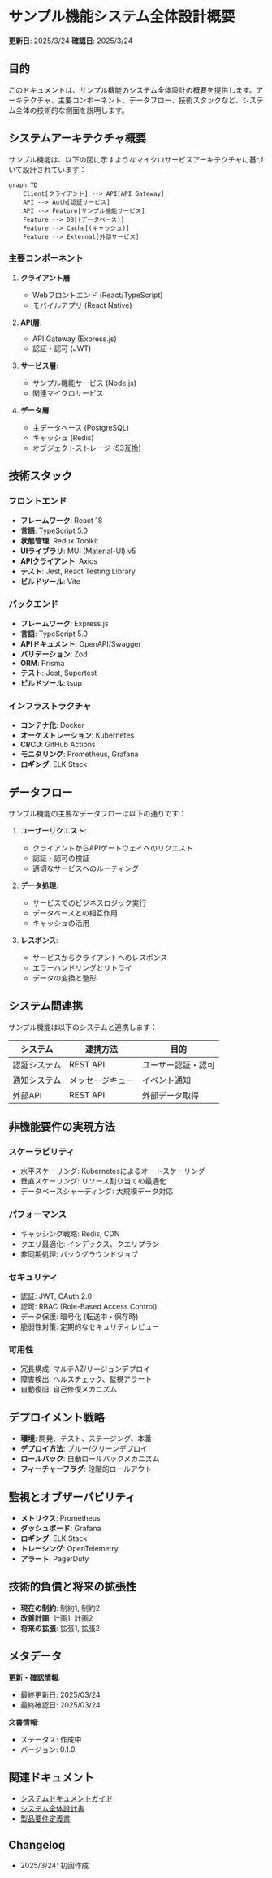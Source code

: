 # サンプル機能システム全体設計概要

**更新日**: 2025/3/24
**確認日**: 2025/3/24

## 目的

このドキュメントは、サンプル機能のシステム全体設計の概要を提供します。アーキテクチャ、主要コンポーネント、データフロー、技術スタックなど、システム全体の技術的な側面を説明します。

## システムアーキテクチャ概要

サンプル機能は、以下の図に示すようなマイクロサービスアーキテクチャに基づいて設計されています：

```mermaid
graph TD
    Client[クライアント] --> API[API Gateway]
    API --> Auth[認証サービス]
    API --> Feature[サンプル機能サービス]
    Feature --> DB[(データベース)]
    Feature --> Cache[(キャッシュ)]
    Feature --> External[外部サービス]
```

### 主要コンポーネント

1. **クライアント層**:
   - Webフロントエンド (React/TypeScript)
   - モバイルアプリ (React Native)

2. **API層**:
   - API Gateway (Express.js)
   - 認証・認可 (JWT)

3. **サービス層**:
   - サンプル機能サービス (Node.js)
   - 関連マイクロサービス

4. **データ層**:
   - 主データベース (PostgreSQL)
   - キャッシュ (Redis)
   - オブジェクトストレージ (S3互換)

## 技術スタック

### フロントエンド

- **フレームワーク**: React 18
- **言語**: TypeScript 5.0
- **状態管理**: Redux Toolkit
- **UIライブラリ**: MUI (Material-UI) v5
- **APIクライアント**: Axios
- **テスト**: Jest, React Testing Library
- **ビルドツール**: Vite

### バックエンド

- **フレームワーク**: Express.js
- **言語**: TypeScript 5.0
- **APIドキュメント**: OpenAPI/Swagger
- **バリデーション**: Zod
- **ORM**: Prisma
- **テスト**: Jest, Supertest
- **ビルドツール**: tsup

### インフラストラクチャ

- **コンテナ化**: Docker
- **オーケストレーション**: Kubernetes
- **CI/CD**: GitHub Actions
- **モニタリング**: Prometheus, Grafana
- **ロギング**: ELK Stack

## データフロー

サンプル機能の主要なデータフローは以下の通りです：

1. **ユーザーリクエスト**:
   - クライアントからAPIゲートウェイへのリクエスト
   - 認証・認可の検証
   - 適切なサービスへのルーティング

2. **データ処理**:
   - サービスでのビジネスロジック実行
   - データベースとの相互作用
   - キャッシュの活用

3. **レスポンス**:
   - サービスからクライアントへのレスポンス
   - エラーハンドリングとリトライ
   - データの変換と整形

## システム間連携

サンプル機能は以下のシステムと連携します：

| システム | 連携方法 | 目的 |
|---------|----------|------|
| 認証システム | REST API | ユーザー認証・認可 |
| 通知システム | メッセージキュー | イベント通知 |
| 外部API | REST API | 外部データ取得 |

## 非機能要件の実現方法

### スケーラビリティ

- 水平スケーリング: Kubernetesによるオートスケーリング
- 垂直スケーリング: リソース割り当ての最適化
- データベースシャーディング: 大規模データ対応

### パフォーマンス

- キャッシング戦略: Redis, CDN
- クエリ最適化: インデックス、クエリプラン
- 非同期処理: バックグラウンドジョブ

### セキュリティ

- 認証: JWT, OAuth 2.0
- 認可: RBAC (Role-Based Access Control)
- データ保護: 暗号化 (転送中・保存時)
- 脆弱性対策: 定期的なセキュリティレビュー

### 可用性

- 冗長構成: マルチAZ/リージョンデプロイ
- 障害検出: ヘルスチェック、監視アラート
- 自動復旧: 自己修復メカニズム

## デプロイメント戦略

- **環境**: 開発、テスト、ステージング、本番
- **デプロイ方法**: ブルー/グリーンデプロイ
- **ロールバック**: 自動ロールバックメカニズム
- **フィーチャーフラグ**: 段階的ロールアウト

## 監視とオブザーバビリティ

- **メトリクス**: Prometheus
- **ダッシュボード**: Grafana
- **ロギング**: ELK Stack
- **トレーシング**: OpenTelemetry
- **アラート**: PagerDuty

## 技術的負債と将来の拡張性

- **現在の制約**: 制約1, 制約2
- **改善計画**: 計画1, 計画2
- **将来の拡張**: 拡張1, 拡張2

## メタデータ

**更新・確認情報**:
- 最終更新日: 2025/03/24
- 最終確認日: 2025/03/24

**文書情報**:
- ステータス: 作成中
- バージョン: 0.1.0

## 関連ドキュメント

- [システムドキュメントガイド](../README.md)
- [システム全体設計書](./system.md)
- [製品要件定義書](../../requirements/PRD.md)

## Changelog

- 2025/3/24: 初回作成